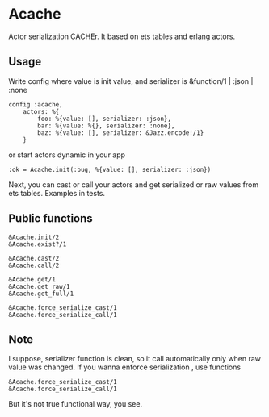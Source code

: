 Acache
======

Actor serialization CACHEr. It based on ets tables and erlang actors. 

Usage
-----

Write config where value is init value, and serializer is &function/1 | :json | :none

```
config :acache, 
	actors:	%{
		foo: %{value: [], serializer: :json},
		bar: %{value: %{}, serializer: :none},
		baz: %{value: [], serializer: &Jazz.encode!/1}
	}
```
or start actors dynamic in your app

```
:ok = Acache.init(:bug, %{value: [], serializer: :json})
```
Next, you can cast or call your actors and get serialized or raw values from ets tables. Examples in tests.

Public functions
----------------

```
&Acache.init/2
&Acache.exist?/1

&Acache.cast/2
&Acache.call/2

&Acache.get/1
&Acache.get_raw/1
&Acache.get_full/1

&Acache.force_serialize_cast/1
&Acache.force_serialize_call/1
```

Note
----

I suppose, serializer function is clean, so it call automatically only when raw value was changed. If you wanna enforce serialization , use functions 

```
&Acache.force_serialize_cast/1
&Acache.force_serialize_call/1
```

But it's not true functional way, you see.